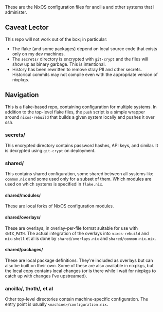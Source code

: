 These are the NixOS configuration files for ancilla and other systems that I administer.

## Caveat Lector

This repo will not work out of the box; in particular:

- The flake (and some packages) depend on local source code that exists only on my dev machines.
- The `secrets/` directory is encrypted with `git-crypt` and the files will show up as binary garbage. This is intentional.
- History has been rewritten to remove stray PII and other secrets. Historical commits may not compile even with the appropriate version of nixpkgs.

## Navigation

This is a flake-based repo, containing configuration for multiple systems. In addition to the top-level flake files, the `push` script is a simple wrapper around `nixos-rebuild` that builds a given system locally and pushes it over ssh.

### secrets/

This encrypted directory contains password hashes, API keys, and similar. It is decrypted using `git-crypt` on deployment.

### shared/

This contains shared configuration, some shared between all systems like `common.nix` and some used only for a subset of them. Which modules are used on which systems is specified in `flake.nix`.

#### shared/modules/

These are local forks of NixOS configuration modules.

#### shared/overlays/

These are overlays, in overlay-per-file format suitable for use with `$NIX_PATH`. The actual integration of the overlays into `nixos-rebuild` and `nix-shell` et al is done by `shared/overlays.nix` and `shared/common-nix.nix`.

#### shared/packages/

These are local package definitions. They're included as overlays but can also be built on their own. Some of these are also available in nixpkgs, but the local copy contains local changes (or is there while I wait for nixpkgs to catch up with changes I've upstreamed).

### ancilla/, thoth/, et al

Other top-level directories contain machine-specific configuration. The entry point is usually `<machine>/configuration.nix`.
